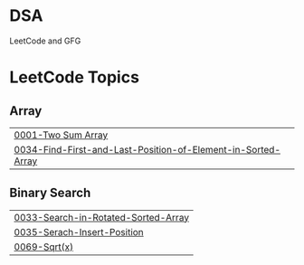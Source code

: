 # DSA
LeetCode and GFG

<!---LeetCode Topics Start-->
# LeetCode Topics
## Array
|  |
| ------- |
| [0001-Two Sum Array]([https://github.com/Mehmat-01/DSA/tree/main/0001-Two%20Sum%20Array]) |
| [0034-Find-First-and-Last-Position-of-Element-in-Sorted-Array]([https://github.com/Mehmat-01/DSA/tree/main/0034-Find-First-and-Last-Position-of-Element-in-Sorted-Array]) |


## Binary Search
|  |
| ------- |
| [0033-Search-in-Rotated-Sorted-Array]([https://github.com/Mehmat-01/DSA/tree/main/0034-Find-First-and-Last-Position-of-Element-in-Sorted-Array])
| [0035-Serach-Insert-Position]([https://github.com/Mehmat-01/DSA/tree/main/0035-Serach-Insert-Position])
| [0069-Sqrt(x)]([https://github.com/Mehmat-01/DSA/tree/main/0069-Sqrt(x)])

